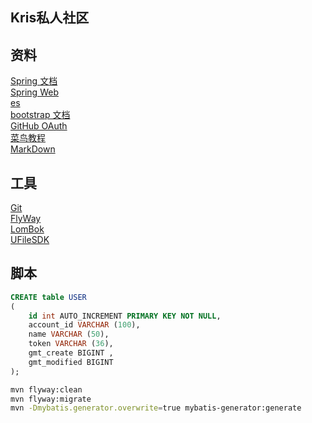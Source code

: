 ## Kris私人社区

## 资料
[Spring 文档](https://spring.io/guides)  
[Spring Web](https://spring.io/guides/gs/serving-web-content/)  
[es](http://elasticsearch.cn/explore/)  
[bootstrap 文档](https://v3.bootcss.com/getting-started/)  
[GitHub OAuth](https://docs.github.com/en/developers/apps/building-oauth-apps)  
[菜鸟教程](https://www.runoob.com/java/java-tutorial.html)  
[MarkDown](https://pandao.github.io/editor.md/)
## 工具
[Git](https://git-scm.com/download)  
[FlyWay](https://flywaydb.org/)  
[LomBok](https://projectlombok.org/features/all)  
[UFileSDK](https://cloud.tencent.com/document/product/436/35217)     

## 脚本
```sql
CREATE table USER
(
    id int AUTO_INCREMENT PRIMARY KEY NOT NULL,
    account_id VARCHAR (100),
    name VARCHAR (50),
    token VARCHAR (36),
    gmt_create BIGINT ,
    gmt_modified BIGINT
);
```
```bash
mvn flyway:clean
mvn flyway:migrate
mvn -Dmybatis.generator.overwrite=true mybatis-generator:generate
```
